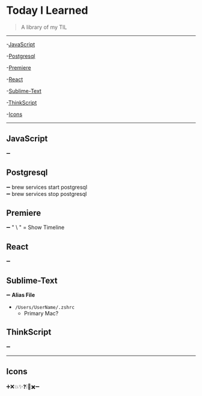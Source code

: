 # Today I Learned
> A library of my TIL

---




-[JavaScript](#JavaScript)

-[Postgresql](#Postgresql)

-[Premiere](#Premiere)

-[React](#React)

-[Sublime-Text](#Sublime-Text)

-[ThinkScript](#ThinkScript)

-[Icons](#Icons)



---


## JavaScript
➖ 

## Postgresql
➖ brew services start postgresql  
➖ brew services stop postgresql 


## Premiere
➖ " \ " = Show Timeline

## React
➖ 

## Sublime-Text
➖ __Alias File__ 
- `/Users/UserName/.zshrc`
	 - Primary Mac?

## ThinkScript
➖ 

---

## Icons
➕❌💥✨❓❕🚫✖️➖&nbsp;



